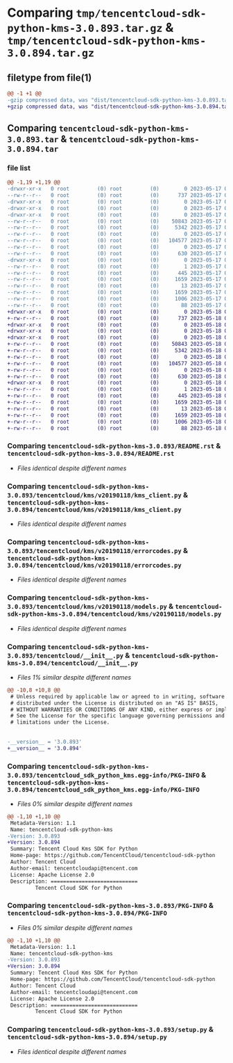 # Comparing `tmp/tencentcloud-sdk-python-kms-3.0.893.tar.gz` & `tmp/tencentcloud-sdk-python-kms-3.0.894.tar.gz`

## filetype from file(1)

```diff
@@ -1 +1 @@
-gzip compressed data, was "dist/tencentcloud-sdk-python-kms-3.0.893.tar", last modified: Wed May 17 03:34:28 2023, max compression
+gzip compressed data, was "dist/tencentcloud-sdk-python-kms-3.0.894.tar", last modified: Thu May 18 00:29:31 2023, max compression
```

## Comparing `tencentcloud-sdk-python-kms-3.0.893.tar` & `tencentcloud-sdk-python-kms-3.0.894.tar`

### file list

```diff
@@ -1,19 +1,19 @@
-drwxr-xr-x   0 root         (0) root         (0)        0 2023-05-17 03:34:28.000000 tencentcloud-sdk-python-kms-3.0.893/
--rw-r--r--   0 root         (0) root         (0)      737 2023-05-17 03:34:28.000000 tencentcloud-sdk-python-kms-3.0.893/README.rst
-drwxr-xr-x   0 root         (0) root         (0)        0 2023-05-17 03:34:28.000000 tencentcloud-sdk-python-kms-3.0.893/tencentcloud/
-drwxr-xr-x   0 root         (0) root         (0)        0 2023-05-17 03:34:28.000000 tencentcloud-sdk-python-kms-3.0.893/tencentcloud/kms/
-drwxr-xr-x   0 root         (0) root         (0)        0 2023-05-17 03:34:28.000000 tencentcloud-sdk-python-kms-3.0.893/tencentcloud/kms/v20190118/
--rw-r--r--   0 root         (0) root         (0)    50843 2023-05-17 03:34:28.000000 tencentcloud-sdk-python-kms-3.0.893/tencentcloud/kms/v20190118/kms_client.py
--rw-r--r--   0 root         (0) root         (0)     5342 2023-05-17 03:34:28.000000 tencentcloud-sdk-python-kms-3.0.893/tencentcloud/kms/v20190118/errorcodes.py
--rw-r--r--   0 root         (0) root         (0)        0 2023-05-17 03:34:28.000000 tencentcloud-sdk-python-kms-3.0.893/tencentcloud/kms/v20190118/__init__.py
--rw-r--r--   0 root         (0) root         (0)   104577 2023-05-17 03:34:28.000000 tencentcloud-sdk-python-kms-3.0.893/tencentcloud/kms/v20190118/models.py
--rw-r--r--   0 root         (0) root         (0)        0 2023-05-17 03:34:28.000000 tencentcloud-sdk-python-kms-3.0.893/tencentcloud/kms/__init__.py
--rw-r--r--   0 root         (0) root         (0)      630 2023-05-17 03:34:28.000000 tencentcloud-sdk-python-kms-3.0.893/tencentcloud/__init__.py
-drwxr-xr-x   0 root         (0) root         (0)        0 2023-05-17 03:34:28.000000 tencentcloud-sdk-python-kms-3.0.893/tencentcloud_sdk_python_kms.egg-info/
--rw-r--r--   0 root         (0) root         (0)        1 2023-05-17 03:34:28.000000 tencentcloud-sdk-python-kms-3.0.893/tencentcloud_sdk_python_kms.egg-info/dependency_links.txt
--rw-r--r--   0 root         (0) root         (0)      445 2023-05-17 03:34:28.000000 tencentcloud-sdk-python-kms-3.0.893/tencentcloud_sdk_python_kms.egg-info/SOURCES.txt
--rw-r--r--   0 root         (0) root         (0)     1659 2023-05-17 03:34:28.000000 tencentcloud-sdk-python-kms-3.0.893/tencentcloud_sdk_python_kms.egg-info/PKG-INFO
--rw-r--r--   0 root         (0) root         (0)       13 2023-05-17 03:34:28.000000 tencentcloud-sdk-python-kms-3.0.893/tencentcloud_sdk_python_kms.egg-info/top_level.txt
--rw-r--r--   0 root         (0) root         (0)     1659 2023-05-17 03:34:28.000000 tencentcloud-sdk-python-kms-3.0.893/PKG-INFO
--rw-r--r--   0 root         (0) root         (0)     1006 2023-05-17 03:34:28.000000 tencentcloud-sdk-python-kms-3.0.893/setup.py
--rw-r--r--   0 root         (0) root         (0)       88 2023-05-17 03:34:28.000000 tencentcloud-sdk-python-kms-3.0.893/setup.cfg
+drwxr-xr-x   0 root         (0) root         (0)        0 2023-05-18 00:29:31.000000 tencentcloud-sdk-python-kms-3.0.894/
+-rw-r--r--   0 root         (0) root         (0)      737 2023-05-18 00:29:31.000000 tencentcloud-sdk-python-kms-3.0.894/README.rst
+drwxr-xr-x   0 root         (0) root         (0)        0 2023-05-18 00:29:31.000000 tencentcloud-sdk-python-kms-3.0.894/tencentcloud/
+drwxr-xr-x   0 root         (0) root         (0)        0 2023-05-18 00:29:31.000000 tencentcloud-sdk-python-kms-3.0.894/tencentcloud/kms/
+drwxr-xr-x   0 root         (0) root         (0)        0 2023-05-18 00:29:31.000000 tencentcloud-sdk-python-kms-3.0.894/tencentcloud/kms/v20190118/
+-rw-r--r--   0 root         (0) root         (0)    50843 2023-05-18 00:29:31.000000 tencentcloud-sdk-python-kms-3.0.894/tencentcloud/kms/v20190118/kms_client.py
+-rw-r--r--   0 root         (0) root         (0)     5342 2023-05-18 00:29:31.000000 tencentcloud-sdk-python-kms-3.0.894/tencentcloud/kms/v20190118/errorcodes.py
+-rw-r--r--   0 root         (0) root         (0)        0 2023-05-18 00:29:31.000000 tencentcloud-sdk-python-kms-3.0.894/tencentcloud/kms/v20190118/__init__.py
+-rw-r--r--   0 root         (0) root         (0)   104577 2023-05-18 00:29:31.000000 tencentcloud-sdk-python-kms-3.0.894/tencentcloud/kms/v20190118/models.py
+-rw-r--r--   0 root         (0) root         (0)        0 2023-05-18 00:29:31.000000 tencentcloud-sdk-python-kms-3.0.894/tencentcloud/kms/__init__.py
+-rw-r--r--   0 root         (0) root         (0)      630 2023-05-18 00:29:31.000000 tencentcloud-sdk-python-kms-3.0.894/tencentcloud/__init__.py
+drwxr-xr-x   0 root         (0) root         (0)        0 2023-05-18 00:29:31.000000 tencentcloud-sdk-python-kms-3.0.894/tencentcloud_sdk_python_kms.egg-info/
+-rw-r--r--   0 root         (0) root         (0)        1 2023-05-18 00:29:31.000000 tencentcloud-sdk-python-kms-3.0.894/tencentcloud_sdk_python_kms.egg-info/dependency_links.txt
+-rw-r--r--   0 root         (0) root         (0)      445 2023-05-18 00:29:31.000000 tencentcloud-sdk-python-kms-3.0.894/tencentcloud_sdk_python_kms.egg-info/SOURCES.txt
+-rw-r--r--   0 root         (0) root         (0)     1659 2023-05-18 00:29:31.000000 tencentcloud-sdk-python-kms-3.0.894/tencentcloud_sdk_python_kms.egg-info/PKG-INFO
+-rw-r--r--   0 root         (0) root         (0)       13 2023-05-18 00:29:31.000000 tencentcloud-sdk-python-kms-3.0.894/tencentcloud_sdk_python_kms.egg-info/top_level.txt
+-rw-r--r--   0 root         (0) root         (0)     1659 2023-05-18 00:29:31.000000 tencentcloud-sdk-python-kms-3.0.894/PKG-INFO
+-rw-r--r--   0 root         (0) root         (0)     1006 2023-05-18 00:29:31.000000 tencentcloud-sdk-python-kms-3.0.894/setup.py
+-rw-r--r--   0 root         (0) root         (0)       88 2023-05-18 00:29:31.000000 tencentcloud-sdk-python-kms-3.0.894/setup.cfg
```

### Comparing `tencentcloud-sdk-python-kms-3.0.893/README.rst` & `tencentcloud-sdk-python-kms-3.0.894/README.rst`

 * *Files identical despite different names*

### Comparing `tencentcloud-sdk-python-kms-3.0.893/tencentcloud/kms/v20190118/kms_client.py` & `tencentcloud-sdk-python-kms-3.0.894/tencentcloud/kms/v20190118/kms_client.py`

 * *Files identical despite different names*

### Comparing `tencentcloud-sdk-python-kms-3.0.893/tencentcloud/kms/v20190118/errorcodes.py` & `tencentcloud-sdk-python-kms-3.0.894/tencentcloud/kms/v20190118/errorcodes.py`

 * *Files identical despite different names*

### Comparing `tencentcloud-sdk-python-kms-3.0.893/tencentcloud/kms/v20190118/models.py` & `tencentcloud-sdk-python-kms-3.0.894/tencentcloud/kms/v20190118/models.py`

 * *Files identical despite different names*

### Comparing `tencentcloud-sdk-python-kms-3.0.893/tencentcloud/__init__.py` & `tencentcloud-sdk-python-kms-3.0.894/tencentcloud/__init__.py`

 * *Files 1% similar despite different names*

```diff
@@ -10,8 +10,8 @@
 # Unless required by applicable law or agreed to in writing, software
 # distributed under the License is distributed on an "AS IS" BASIS,
 # WITHOUT WARRANTIES OR CONDITIONS OF ANY KIND, either express or implied.
 # See the License for the specific language governing permissions and
 # limitations under the License.
 
 
-__version__ = '3.0.893'
+__version__ = '3.0.894'
```

### Comparing `tencentcloud-sdk-python-kms-3.0.893/tencentcloud_sdk_python_kms.egg-info/PKG-INFO` & `tencentcloud-sdk-python-kms-3.0.894/tencentcloud_sdk_python_kms.egg-info/PKG-INFO`

 * *Files 0% similar despite different names*

```diff
@@ -1,10 +1,10 @@
 Metadata-Version: 1.1
 Name: tencentcloud-sdk-python-kms
-Version: 3.0.893
+Version: 3.0.894
 Summary: Tencent Cloud Kms SDK for Python
 Home-page: https://github.com/TencentCloud/tencentcloud-sdk-python
 Author: Tencent Cloud
 Author-email: tencentcloudapi@tencent.com
 License: Apache License 2.0
 Description: ============================
         Tencent Cloud SDK for Python
```

### Comparing `tencentcloud-sdk-python-kms-3.0.893/PKG-INFO` & `tencentcloud-sdk-python-kms-3.0.894/PKG-INFO`

 * *Files 0% similar despite different names*

```diff
@@ -1,10 +1,10 @@
 Metadata-Version: 1.1
 Name: tencentcloud-sdk-python-kms
-Version: 3.0.893
+Version: 3.0.894
 Summary: Tencent Cloud Kms SDK for Python
 Home-page: https://github.com/TencentCloud/tencentcloud-sdk-python
 Author: Tencent Cloud
 Author-email: tencentcloudapi@tencent.com
 License: Apache License 2.0
 Description: ============================
         Tencent Cloud SDK for Python
```

### Comparing `tencentcloud-sdk-python-kms-3.0.893/setup.py` & `tencentcloud-sdk-python-kms-3.0.894/setup.py`

 * *Files identical despite different names*

